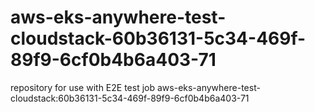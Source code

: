 # aws-eks-anywhere-test-cloudstack-60b36131-5c34-469f-89f9-6cf0b4b6a403-71
repository for use with E2E test job aws-eks-anywhere-test-cloudstack:60b36131-5c34-469f-89f9-6cf0b4b6a403-71
